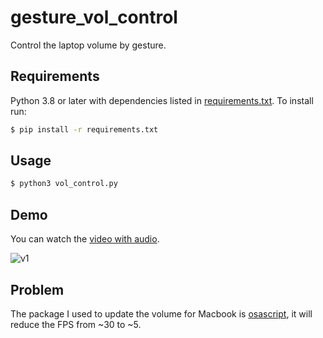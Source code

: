 # gesture_vol_control

Control the laptop volume by gesture.


## Requirements

Python 3.8 or later with dependencies listed in [requirements.txt](https://github.com/jhan15/gesture_vol_control/blob/master/requirements.txt). To install run:

```bash
$ pip install -r requirements.txt
```

## Usage

```bash
$ python3 vol_control.py
```

## Demo

You can watch the [video with audio](https://www.youtube.com/watch?v=l3ukvTslEB0).

![v1](https://user-images.githubusercontent.com/62132206/120515147-54e67200-c3ce-11eb-919d-4c732efb9c62.gif)

## Problem

The package I used to update the volume for Macbook is [osascript](https://github.com/andrewp-as-is/osascript.py), it will reduce the FPS from ~30 to ~5.
